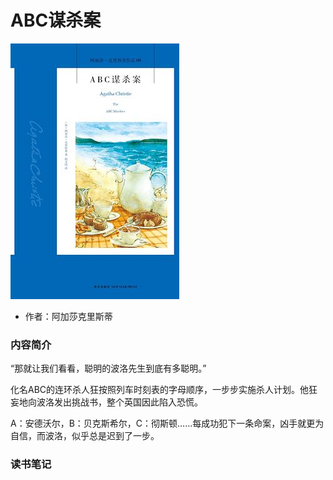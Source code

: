 # ABC谋杀案

![ABC谋杀案](../../../../cover/ABC谋杀案.jpg)

- 作者：阿加莎克里斯蒂

### 内容简介

“那就让我们看看，聪明的波洛先生到底有多聪明。”

化名ABC的连环杀人狂按照列车时刻表的字母顺序，一步步实施杀人计划。他狂妄地向波洛发出挑战书，整个英国因此陷入恐慌。

A：安德沃尔，B：贝克斯希尔，C：彻斯顿……每成功犯下一条命案，凶手就更为自信，而波洛，似乎总是迟到了一步。

### 读书笔记
